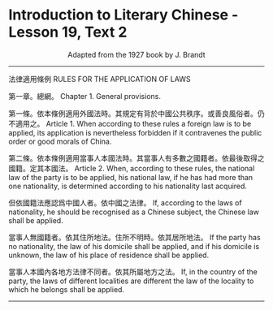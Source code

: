 # Introduction to Literary Chinese - Lesson 19, Text 2

<center>Adapted from the 1927 book by J. Brandt</center>

---

法律適用條例
RULES FOR THE APPLICATION OF LAWS

第一章。總網。
Chapter 1. General provisions.

第一條。依本條例適用外國法時。其規定有背於中國公共秩序。或善良風俗者。仍不適用之。
Article 1. When according to these rules a foreign law is to be applied, its application is nevertheless forbidden if it contravenes the public order or good morals of China.

第二條。依本條例適用當事人本國法時。其當事人有多數之國籍者。依最後取得之國籍。定其本國法。
Article 2. When, according to these rules, the national law of the party is to be applied, his national law, if he has had more than one nationality, is determined according to his nationality last acquired.

但依國籍法應認爲中國人者。依中國之法律。
If, according to the laws of nationality, he should be recognised as a Chinese subject, the Chinese law shall be applied.

當事人無國籍者。依其住所地法。住所不明時。依其居所地法。
If the party has no nationality, the law of his domicile shall be applied, and if his domicile is unknown, the law of his place of residence shall be applied.

當事人本國內各地方法律不同者。依其所屬地方之法。
If, in the country of the party, the laws of different localities are different the law of the locality to which he belongs shall be applied.

---
